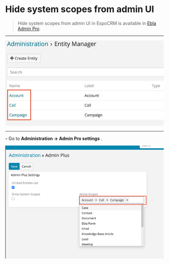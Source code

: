 # Hide system scopes from admin UI

> Hide system scopes from admin UI in EspoCRM is available
> in [Ebla Admin Pro](https://www.eblasoft.com.tr/espocrm-extension-page/espocrm-admin-pro).

---

![hide-system-scopes](../../_static/images/espocrm-extensions/admin-pro/active-scope.png)

---

**-** Go to **Administration -> Admin Pro settings** .

![hide-system-scopes](../../_static/images/espocrm-extensions/admin-pro/active-scope-op.png)